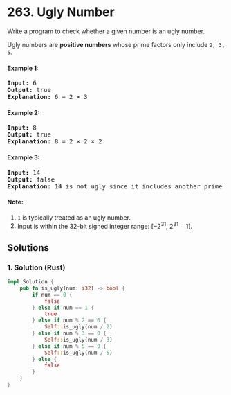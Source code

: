 # 263. Ugly Number
Write a program to check whether a given number is an ugly number.

Ugly numbers are **positive numbers** whose prime factors only include <code>2, 3, 5</code>.

#### Example 1:
<pre>
<strong>Input:</strong> 6
<strong>Output:</strong> true
<strong>Explanation:</strong> 6 = 2 × 3
</pre>

#### Example 2:
<pre>
<strong>Input:</strong> 8
<strong>Output:</strong> true
<strong>Explanation:</strong> 8 = 2 × 2 × 2
</pre>

#### Example 3:
<pre>
<strong>Input:</strong> 14
<strong>Output:</strong> false
<strong>Explanation:</strong> 14 is not ugly since it includes another prime factor 7.
</pre>

#### Note:
1. <code>1</code> is typically treated as an ugly number.
2. Input is within the 32-bit signed integer range: [−2<sup>31</sup>,  2<sup>31</sup> − 1].

## Solutions

### 1. Solution (Rust)
```Rust
impl Solution {
    pub fn is_ugly(num: i32) -> bool {
        if num == 0 {
            false
        } else if num == 1 {
            true
        } else if num % 2 == 0 {
            Self::is_ugly(num / 2)
        } else if num % 3 == 0 {
            Self::is_ugly(num / 3)
        } else if num % 5 == 0 {
            Self::is_ugly(num / 5)
        } else {
            false
        }
    }
}
```
